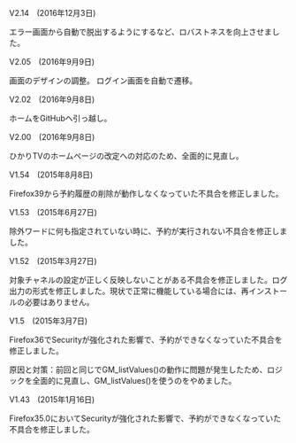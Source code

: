 
V2.14　(2016年12月3日)

エラー画面から自動で脱出するようにするなど、ロバストネスを向上させました。

V2.05　(2016年9月9日)

画面のデザインの調整。
ログイン画面を自動で遷移。

V2.02　(2016年9月8日)

ホームをGitHubへ引っ越し。

V2.00　(2016年9月8日)

ひかりTVのホームページの改定への対応のため、全面的に見直し。

V1.54　(2015年8月8日)

Firefox39から予約履歴の削除が動作しなくなっていた不具合を修正しました。

V1.53　(2015年6月27日)

除外ワードに何も指定されていない時に、予約が実行されない不具合を修正しました。

V1.52　(2015年3月27日)

対象チャネルの設定が正しく反映しないことがある不具合を修正しました。ログ出力の形式を修正しました。現状で正常に機能している場合には、再インストールの必要はありません。

V1.5　(2015年3月7日)

Firefox36でSecurityが強化された影響で、予約ができなくなっていた不具合を修正しました。

原因と対策：前回と同じでGM_listValues()の動作に問題が発生したため、ロジックを全面的に見直し、GM_listValues()を使うのをやめました。

V1.43　(2015年1月16日)

Firefox35.0においてSecurityが強化された影響で、予約ができなくなっていた不具合を修正しました。
